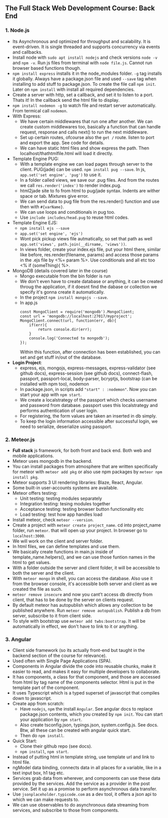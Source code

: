 ## The Full Stack Web Development Course: Back End

### 1. Node.js
- Its Asynchronous and optimized for throughput and scalability. It is event-driven. It is single threaded and supports concurrency via events and callbacks.
- Install node with `sudo apt install nodejs` and check versions `node -v` and `npm -v`. Run js files from terminal with `node file.js`. Cannot run browser based functions though.
- `npm install express` installs it in the node_modules folder. `-g` tag installs it globally. Always have a package.json file and used `--save` tag when installing to add stuff to package.json. To create the file call `npm init`. Later on `npm install` with install all required dependencies.
- Create a server with http, set a callback, and set it to listen to a port. Thats it! In the callback send the html file to display.
- `npm install nodemon -g` to watch file and restart server automatically. From termical call `nodemon`.
- With Express:
    - We have certain middlewares that run one after another. We can create custom middlewares too, basically a function that can handle request, response and calls next() to run the next middleware.
    - Set up certain routes, ofcourse also the `get /` route. listen to port and export the app. See code for details.
    - We can have static html files and show express the path. Then localhost/thathtmlfile.html will load it directly.
- Template Engine PUG:
    - With a template engine we can load pages through server to the client. PUG(jade) can be used. `npm install pug --save`. In js, `app.set('set engine', 'pug')` to use it.
    - In a folder called views, we save our .pug files. And from the routes we call `res.render('index')` to render index.pug.
    - html2jade site to fo from html to pug/jade syntax. Indents are wither space or tab. Mixtures give error.
    - We can send data to pug file from the res.render() function and use then with `#{varName}`. 
    - We can use loops and conditionals in pug too.
    - Use `include includes/head.pug` to reuse html codes.
- Template Engine EJS:
    - `npm install ejs --save`
    - `app.set('set engine', 'ejs')`
    - Wont pick pickup views file autmatically, so set that path as well `app.set('views', path.join(__dirname, 'views'))`.
    - In views folder, create your index.ejs file, put your html there, similar like before, res.render(filename, params) and access those params in the .ejs file by <%= param %>. Use conditionals and all etc too <% if (someThing){ %>.
- MongoDB (details covered later in the course)
    - Mongo executable from the bin folder is run
    - We don't even have to create database or anything, it can be created throug the application, if it doesnt find the dabase or collection we specify it's gonna create it automatically.
    - In the project `npm install mongojs --save`.
    - In app.js
        ```
        const MongoClient = require('mongodb').MongoClient;
        const url = 'mongodb://localhost:27017/myproject';
        MongoClient.connect(url, function(err, db){
            if(err){
                return console.dir(err);
            }
            console.log('Connected to mongodb');
        });
        ```
        Within this function, after connection has been established, you can set and get stuff in/out of the database.
- **Login Project**:
    - express, ejs, mongojs, express-messages, express-validator (see github docs), express-session (see github docs), connect-flash, passport, passport-local, body-parser, bcryptjs, bootstrap (can be installed with npm too), nodemon
    - In package.json, in scripts add `"start" : :nodemon"`. Now you can start your app with `npm start`.
    - We create a localstrategy of the passport which checks username and password from database. passport uses this localstrategy and performs authentication of user login.
    - For registering, the form values are taken an inserted in db simply.
    - To keep the login information accessible after successful login, we need to serialize, deserialize using passport.

### 2. Meteor.js
- **Full stack** js framework, for both front and back end. Both web and mobile applications.
- Meteor uses mongodb in the backend.
- You can install packages from atmosphere that are written specifically for meteor with `meteor add pkg` or also use npm packages by `meteor npm install pkg`.
- Meteor supports 3 UI rendering libraries: Blaze, React, Angular.
- Some built-in user-accounts systems are available.
- Meteor offers testing:
    - Unit testing: testing modules separately
    - Integration testing: tesing modules together
    - Acceptance testing: testing browser button functionality etc
    - Load testing: test how app handles load
- Install meteor, check `meteor --version`.
- Create a project with `meteor create project_name`. cd into project_name folder, run `meteor`. that will open up your project. In browser go to `localhost:3000`.
- We will work on the client and server folder. 
- In html files, we can define templates and use them.
- We basically create functions in main.js inside of template_name.helpers(), and we can use those funtion names in the html to get values.
- With a folder outside the server and client folder, it will be accessible to both the server and the client.
- With `meteor mongo` in shell, you can access the database. Also use it from the browser console, it's accessible both server and client as we created the file as such.
- `meteor remove insecure` and now you cant't access db directly from client, that has to be done by the server on clients request.
- By default meteor has autopublish which allows any collection to be published anywhere. Run `meteor remove autopublish`. Publish a db from server, subscribe to it from client side.
- To style with bootstrap use `meteor add twbs:bootstrap`. It will be automatically in effect, we don't have to link to it or anything. 

### 3. Angular
- Client side framework (so its actually front-end but taught in the backend section of the course for relevance).
- Used often with Single Page Applications (SPA).
- Components in Angular divide the code into reusable chunks, make it easier to read, and makes it easy for multiple developers to collaborate.
- It has components, a class for that component, and those are accessed from html by tag name of the components selector. Html is put in the template part of the component.
- It uses Typescript which is a typed superset of javascript that compiles down to javascript.
- Create app from scratch:
    - Have `nodejs`, `npm` the install `Angular`. See angular docs to replace package.json contents, which you created by `npm init`. You can start your application by `npm start`.
    - Also create tsconfig.json, typings.json, system.config.js. See docs. Btw, all these can be created with angular quick start.
    - Then do `npm install`. 
- Quick Start: 
    - Clone their github repo (see docs).
    - `npm install`, `npm start`.
- Instead of putting html in template string, use template url and link to html file.
- ngModel data binding, connects data in all places for a variable, like in a text input box, h1 tag etc.
- Services grab data from wherever, and components can use these data provided by the services. Add the service as a provider in the post service. Set it up as a promise to perform asynchronous data transfer.
- Use `jsonplaceholder.typicode.com` as a dev tool, it offers a json api to which we can make requests to.
- We can use observables to do asynchronous data streaming from services, and subscribe to those from components.